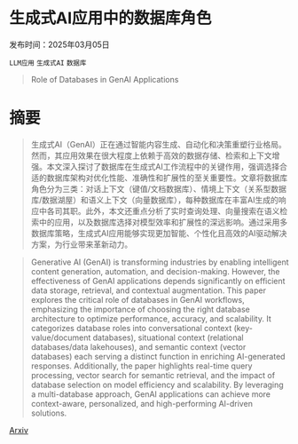 # 生成式AI应用中的数据库角色

发布时间：2025年03月05日

`LLM应用` `生成式AI` `数据库`

> Role of Databases in GenAI Applications

# 摘要

> 生成式AI（GenAI）正在通过智能内容生成、自动化和决策重塑行业格局。然而，其应用效果在很大程度上依赖于高效的数据存储、检索和上下文增强。本文深入探讨了数据库在生成式AI工作流程中的关键作用，强调选择合适的数据库架构对优化性能、准确性和扩展性的至关重要性。文章将数据库角色分为三类：对话上下文（键值/文档数据库）、情境上下文（关系型数据库/数据湖屋）和语义上下文（向量数据库），每种数据库在丰富AI生成的响应中各司其职。此外，本文还重点分析了实时查询处理、向量搜索在语义检索中的应用，以及数据库选择对模型效率和扩展性的深远影响。通过采用多数据库策略，生成式AI应用能够实现更加智能、个性化且高效的AI驱动解决方案，为行业带来革新动力。

> Generative AI (GenAI) is transforming industries by enabling intelligent content generation, automation, and decision-making. However, the effectiveness of GenAI applications depends significantly on efficient data storage, retrieval, and contextual augmentation. This paper explores the critical role of databases in GenAI workflows, emphasizing the importance of choosing the right database architecture to optimize performance, accuracy, and scalability. It categorizes database roles into conversational context (key-value/document databases), situational context (relational databases/data lakehouses), and semantic context (vector databases) each serving a distinct function in enriching AI-generated responses. Additionally, the paper highlights real-time query processing, vector search for semantic retrieval, and the impact of database selection on model efficiency and scalability. By leveraging a multi-database approach, GenAI applications can achieve more context-aware, personalized, and high-performing AI-driven solutions.

[Arxiv](https://arxiv.org/abs/2503.04847)